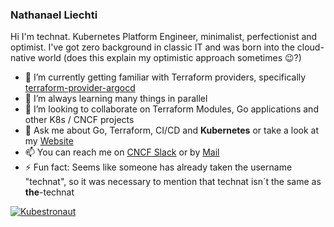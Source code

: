 ### Nathanael Liechti

Hi I'm technat. Kubernetes Platform Engineer, minimalist, perfectionist and optimist. I've got zero background in classic IT and was born into the cloud-native world (does this explain my optimistic approach sometimes 😉?)

- 🔭 I’m currently getting familiar with Terraform providers, specifically [terraform-provider-argocd](https://github.com/argoproj-labs/terraform-provider-argocd)
- 🌱 I’m always learning many things in parallel
- 💞️ I’m looking to collaborate on Terraform Modules, Go applications and other K8s / CNCF projects
- 💬 Ask me about Go, Terraform, CI/CD and **Kubernetes** or take a look at my [Website](https://technat.ch)
- 📫 You can reach me on [CNCF Slack](https://cloud-native.slack.com) or by [Mail](mailto:technat@technat.ch)
- ⚡ Fun fact: Seems like someone has already taken the username "technat", so it was necessary to mention that technat isn´t the same as **the**-technat

[![Kubestronaut](https://images.credly.com/size/340x340/images/cd6c6449-6814-4613-a2d3-13cf4ac5be4f/image.png)](https://www.credly.com/badges/cfce5409-f8f1-412f-a8dc-04b6f7f0ef44 "Kubestronaut")
